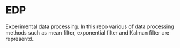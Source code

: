 # EDP
Experimental data processing. In this repo various of data processing methods such as mean filter, exponential filter and Kalman filter are representd.
